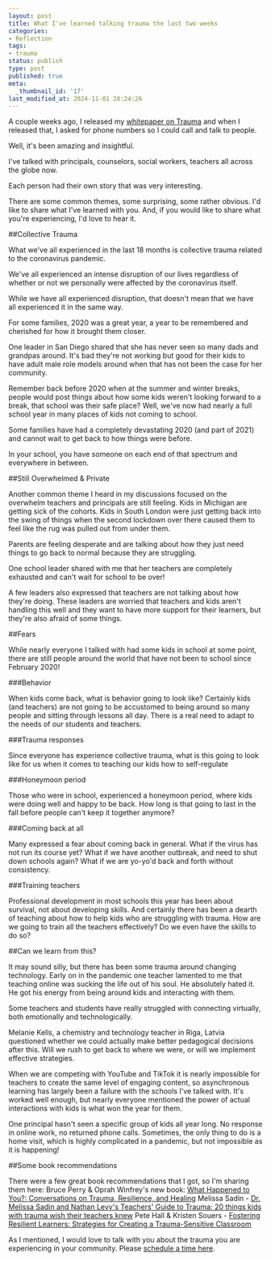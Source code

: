 ```yaml
---
layout: post
title: What I've learned talking trauma the last two weeks
categories:
- Reflection
tags:
- trauma
status: publish
type: post
published: true
meta:
  _thumbnail_id: '17'
last_modified_at: 2024-11-01 20:24:26
---
```


A couple weeks ago, I released my 
[whitepaper on Trauma](https://pages.jethrojones.com) and when I released that, I asked for phone numbers so I could call and talk to people.

Well, it's been amazing and insightful.

I've talked with principals, counselors, social workers, teachers all across the globe now.

Each person had their own story that was very interesting.

There are some common themes, some surprising, some rather obvious. I'd like to share what I've learned with you. And, if you would like to share what you're experiencing, I'd love to hear it.

##Collective Trauma


What we've all experienced in the last 18 months is collective trauma related to the coronavirus pandemic.

We've all experienced an intense disruption of our lives regardless of whether or not we personally were affected by the coronavirus itself.

While we have all experienced disruption, that doesn't mean that we have all experienced it in the same way.

For some families, 2020 was a great year, a year to be remembered and cherished for how it brought them closer.

One leader in San Diego shared that she has never seen so many dads and grandpas around. It's bad they're not working but good for their kids to have adult male role models around when that has not been the case for her community.

Remember back before 2020 when at the summer and winter breaks, people would post things about how some kids weren't looking forward to a break, that school was their safe place? Well, we've now had nearly a full school year in many places of kids not coming to school.

Some families have had a completely devastating 2020 (and part of 2021) and cannot wait to get back to how things were before.

In your school, you have someone on each end of that spectrum and everywhere in between.

##Still Overwhelmed & Private


Another common theme I heard in my discussions focused on the overwhelm teachers and principals are still feeling. Kids in Michigan are getting sick of the cohorts. Kids in South London were just getting back into the swing of things when the second lockdown over there caused them to feel like the rug was pulled out from under them.

Parents are feeling desperate and are talking about how they just need things to go back to normal because they are struggling.

One school leader shared with me that her teachers are completely exhausted and can't wait for school to be over!

A few leaders also expressed that teachers are not talking about how they're doing. These leaders are worried that teachers and kids aren't handling this well and they want to have more support for their learners, but they're also afraid of some things.

##Fears


While nearly everyone I talked with had some kids in school at some point, there are still people around the world that have not been to school since February 2020!

###Behavior


When kids come back, what is behavior going to look like? Certainly kids (and teachers) are not going to be accustomed to being around so many people and sitting through lessons all day. There is a real need to adapt to the needs of our students and teachers.

###Trauma responses


Since everyone has experience collective trauma, what is this going to look like for us when it comes to teaching our kids how to self-regulate

###Honeymoon period


Those who were in school, experienced a honeymoon period, where kids were doing well and happy to be back. How long is that going to last in the fall before people can't keep it together anymore?

###Coming back at all


Many expressed a fear about coming back in general. What if the virus has not run its course yet? What if we have another outbreak, and need to shut down schools again? What if we are yo-yo'd back and forth without consistency.

###Training teachers


Professional development in most schools this year has been about survival, not about developing skills. And certainly there has been a dearth of teaching about how to help kids who are struggling with trauma. How are we going to train all the teachers effectively? Do we even have the skills to do so?

##Can we learn from this?


It may sound silly, but there has been some trauma around changing technology. Early on in the pandemic one teacher lamented to me that teaching online was sucking the life out of his soul. He absolutely hated it. He got his energy from being around kids and interacting with them.

Some teachers and students have really struggled with connecting virtually, both emotionally and technologically.

Melanie Kells, a chemistry and technology teacher in Riga, Latvia questioned whether we could actually make better pedagogical decisions after this. Will we rush to get back to where we were, or will we implement effective strategies.

When we are competing with YouTube and TikTok it is nearly impossible for teachers to create the same level of engaging content, so asynchronous learning has largely been a failure with the schools I've talked with. It's worked well enough, but nearly everyone mentioned the power of actual interactions with kids is what won the year for them.

One principal hasn't seen a specific group of kids all year long. No response in online work, no returned phone calls. Sometimes, the only thing to do is a home visit, which is highly complicated in a pandemic, but not impossible as it is happening!

##Some book recommendations


There were a few great book recommendations that I got, so I'm sharing them here:
Bruce Perry & Oprah Winfrey's new book: 
[What Happened to You?: Conversations on Trauma, Resilience, and Healing](https://amzn.to/3yUOpYP)
Melissa Sadin - 
[Dr. Melissa Sadin and Nathan Levy's Teachers' Guide to Trauma: 20 things kids with trauma wish their teachers knew](https://amzn.to/3wW5ik7)
Pete Hall & Kristen Souers - 
[Fostering Resilient Learners: Strategies for Creating a Trauma-Sensitive Classroom](https://amzn.to/3wQ1ErH)

As I mentioned, I would love to talk with you about the trauma you are experiencing in your community. Please 
[schedule a time here](http://calendly.com/jethro-jones/let-s-talk-trauma).
